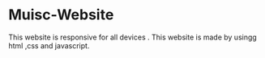# Muisc-Website
This website is responsive for all devices . This website is made by usingg html ,css and javascript.
